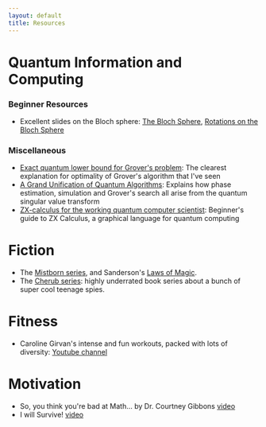```yaml
---
layout: default
title: Resources
---
```


# Quantum Information and Computing
### Beginner Resources
- Excellent slides on the Bloch sphere: [The Bloch Sphere](http://www.vcpc.univie.ac.at/~ian/hotlist/qc/talks/bloch-sphere.pdf), [Rotations on the Bloch Sphere](http://www.vcpc.univie.ac.at/~ian/hotlist/qc/talks/bloch-sphere-rotations.pdf)

### Miscellaneous
- [Exact quantum lower bound for Grover's problem](https://arxiv.org/abs/0810.3647): The clearest explanation for optimality of Grover's algorithm that I've seen 
- [A Grand Unification of Quantum Algorithms](https://arxiv.org/abs/2105.02859): Explains how phase estimation, simulation and Grover's search all arise from the quantum singular value transform
- [ZX-calculus for the working quantum computer scientist](https://arxiv.org/abs/2012.13966): Beginner's guide to ZX Calculus, a graphical language for quantum computing

# Fiction
- The [Mistborn series](https://www.brandonsanderson.com/the-mistborn-saga-the-original-trilogy/#FINALEMPIRE), and Sanderson's [Laws of Magic](https://www.brandonsanderson.com/sandersons-first-law/).
- The [Cherub series](https://www.goodreads.com/series/55394-cherub): highly underrated book series about a bunch of super cool teenage spies.

# Fitness
- Caroline Girvan's intense and fun workouts, packed with lots of diversity: [Youtube channel](https://www.youtube.com/c/CarolineGirvan)

# Motivation
- So, you think you're bad at Math... by Dr. Courtney Gibbons [video](https://youtu.be/kenf8E1RuoA)
- I will Survive! [video](https://youtu.be/4Wl-3kadvgw) 

